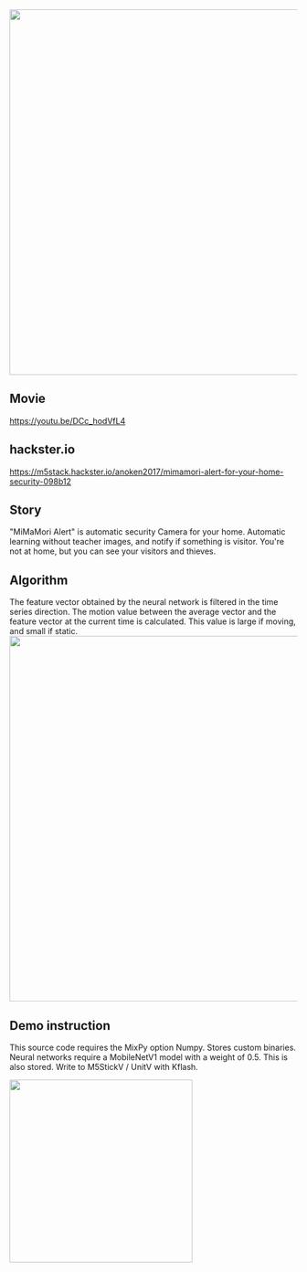 
<img src="https://github.com/anoken/MiMaMori_Alert/blob/master/image/main_abst.jpg" width="640">

## Movie
https://youtu.be/DCc_hodVfL4

## hackster.io
https://m5stack.hackster.io/anoken2017/mimamori-alert-for-your-home-security-098b12

## Story

"MiMaMori Alert" is automatic security Camera for your home. Automatic learning without teacher images, and notify if something is visitor. You're not at home, but you can see your visitors and thieves.

## Algorithm

The feature vector obtained by the neural network is filtered in the time series direction.
The motion value between the average vector and the feature vector at the current time is calculated. 
This value is large if moving, and small if static.
<img src="https://github.com/anoken/MiMaMori_Alert/blob/master/image/NN.jpg" width="640">

## Demo instruction

This source code requires the MixPy option Numpy. Stores custom binaries.
Neural networks require a MobileNetV1 model with a weight of 0.5. This is also stored.
Write to M5StickV / UnitV with Kflash.

<img src="https://github.com/anoken/MiMaMori_Alert/blob/master/image/kmodel_gui.jpg" width="320">

